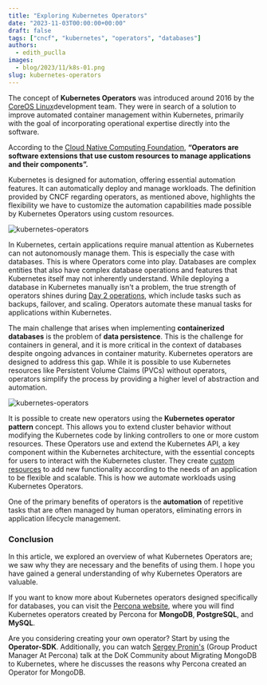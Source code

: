 ```yaml
---
title: "Exploring Kubernetes Operators"
date: "2023-11-03T00:00:00+00:00"
draft: false
tags: ["cncf", "kubernetes", "operators", "databases"]
authors:
  - edith_puclla
images:
  - blog/2023/11/k8s-01.png
slug: kubernetes-operators
---
```


The concept of **Kubernetes Operators** was introduced around 2016 by the [CoreOS Linux](https://en.wikipedia.org/wiki/Container_Linux)development team. They were in search of a solution to improve automated container management within Kubernetes, primarily with the goal of incorporating operational expertise directly into the software.

According to the [Cloud Native Computing Foundation](https://www.cncf.io/blog/2022/06/15/kubernetes-operators-what-are-they-some-examples/#:~:text=K8s%20Operators%20are%20controllers%20for,Custom%20Resource%20Definitions%20%28CRD%29.), **“Operators are software extensions that use custom resources to manage applications and their components”.**

Kubernetes is designed for automation, offering essential automation features. It can automatically deploy and manage workloads. The definition provided by CNCF regarding operators, as mentioned above, highlights the flexibility we have to customize the automation capabilities made possible by Kubernetes Operators using custom resources.

![kubernetes-operators](blog/2023/11/k8s-01.png)

In Kubernetes, certain applications require manual attention as Kubernetes can not autonomously manage them. This is especially the case with databases. This is where Operators come into play.
Databases are complex entities that also have complex database operations and features that Kubernetes itself may not inherently understand. While deploying a database in Kubernetes manually isn't a problem, the true strength of operators shines during [Day 2 operations](https://thenewstack.io/cloud-native-day-2-operations-why-this-begins-on-day-0/), which include tasks such as backups, failover, and scaling. Operators automate these manual tasks for applications within Kubernetes.

The main challenge that arises when implementing **containerized databases** is the problem of **data persistence**. This is the challenge for containers in general, and it is more critical in the context of databases despite ongoing advances in container maturity. Kubernetes operators are designed to address this gap. While it is possible to use Kubernetes resources like Persistent Volume Claims (PVCs) without operators, operators simplify the process by providing a higher level of abstraction and automation.

![kubernetes-operators](blog/2023/11/k8s-02.png)

It is possible to create new operators using the **Kubernetes operator pattern** concept. This allows you to extend cluster behavior without modifying the Kubernetes code by linking controllers to one or more custom resources. These Operators use and extend the Kubernetes API, a key component within the Kubernetes architecture, with the essential concepts for users to interact with the Kubernetes cluster. They create [custom resources](https://kubernetes.io/docs/concepts/extend-kubernetes/api-extension/custom-resources/#:~:text=A%20custom%20resource%20is%20an,resources%2C%20making%20Kubernetes%20more%20modular.) to add new functionality according to the needs of an application to be flexible and scalable. This is how we automate workloads using Kubernetes Operators.

One of the primary benefits of operators is the **automation** of repetitive tasks that are often managed by human operators, eliminating errors in application lifecycle management.

### Conclusion

In this article, we explored an overview of what Kubernetes Operators are; we saw why they are necessary and the benefits of using them. I hope you have gained a general understanding of why Kubernetes Operators are valuable.

If you want to know more about Kubernetes operators designed specifically for databases, you can visit the [Percona website](https://www.percona.com/software/percona-kubernetes-operators), where you will find Kubernetes operators created by Percona for **MongoDB**, **PostgreSQL**, and **MySQL**.

Are you considering creating your own operator? Start by using the **Operator-SDK**. Additionally, you can watch [Sergey Pronin's](https://www.linkedin.com/in/sergeypronin/) (Group Product Manager At Percona) talk at the DoK Community about Migrating MongoDB to Kubernetes, where he discusses the reasons why Percona created an Operator for MongoDB.
